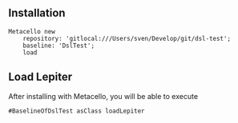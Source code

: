 ## Installation```Metacello new	repository: 'gitlocal:///Users/sven/Develop/git/dsl-test';	baseline: 'DslTest';	load```## Load Lepiter				After installing with Metacello, you will be able to execute```#BaselineOfDslTest asClass loadLepiter```